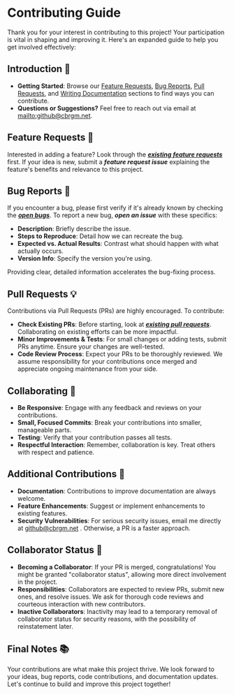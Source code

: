 # Contributing Guide

Thank you for your interest in contributing to this project! Your participation is vital in shaping and improving it. Here's an expanded guide to help you get involved effectively:

## Introduction 🌟

- **Getting Started**: Browse our [Feature Requests](#feature-requests), [Bug Reports](#bug-reports), [Pull Requests](#pull-requests), and [Writing Documentation](#writing-documentation) sections to find ways you can contribute.
- **Questions or Suggestions?** Feel free to reach out via email at <mailto:github@cbrgm.net>.

## Feature Requests 🚀

Interested in adding a feature? Look through the ***[existing feature requests](https://github.com/cbrgm/githubevents/issues)*** first. If your idea is new, submit a ***feature request issue*** explaining the feature's benefits and relevance to this project.

## Bug Reports 🐛

If you encounter a bug, please first verify if it's already known by checking the ***[open bugs](https://github.com/cbrgm/githubevents/issues)***. To report a new bug, ***open an issue*** with these specifics:

- **Description**: Briefly describe the issue.
- **Steps to Reproduce**: Detail how we can recreate the bug.
- **Expected vs. Actual Results**: Contrast what should happen with what actually occurs.
- **Version Info**: Specify the version you're using.

Providing clear, detailed information accelerates the bug-fixing process.

## Pull Requests 💡

Contributions via Pull Requests (PRs) are highly encouraged. To contribute:

- **Check Existing PRs**: Before starting, look at ***[existing pull requests](https://github.com/cbrgm/githubevents/pulls)***. Collaborating on existing efforts can be more impactful.
- **Minor Improvements & Tests**: For small changes or adding tests, submit PRs anytime. Ensure your changes are well-tested.
- **Code Review Process**: Expect your PRs to be thoroughly reviewed. We assume responsibility for your contributions once merged and appreciate ongoing maintenance from your side.

## Collaborating 🤝

- **Be Responsive**: Engage with any feedback and reviews on your contributions.
- **Small, Focused Commits**: Break your contributions into smaller, manageable parts.
- **Testing**: Verify that your contribution passes all tests.
- **Respectful Interaction**: Remember, collaboration is key. Treat others with respect and patience.

## Additional Contributions 🎨

- **Documentation**: Contributions to improve documentation are always welcome.
- **Feature Enhancements**: Suggest or implement enhancements to existing features.
- **Security Vulnerabilities**: For serious security issues, email me directly at github@cbrgm.net . Otherwise, a PR is a faster approach.

## Collaborator Status 🌈

- **Becoming a Collaborator**: If your PR is merged, congratulations! You might be granted "collaborator status", allowing more direct involvement in the project.
- **Responsibilities**: Collaborators are expected to review PRs, submit new ones, and resolve issues. We ask for thorough code reviews and courteous interaction with new contributors.
- **Inactive Collaborators**: Inactivity may lead to a temporary removal of collaborator status for security reasons, with the possibility of reinstatement later.

## Final Notes 📚

Your contributions are what make this project thrive. We look forward to your ideas, bug reports, code contributions, and documentation updates. Let's continue to build and improve this project together!
